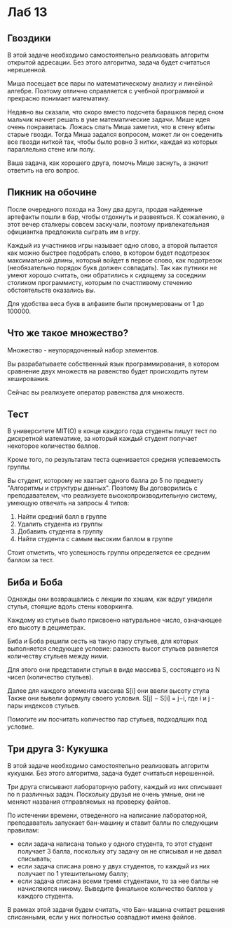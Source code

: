 # Лаб 13
## Гвоздики
В этой задаче необходимо самостоятельно реализовать алгоритм открытой адресации. Без этого алгоритма, задача будет считаться нерешенной.

Миша посещает все пары по математическому анализу и линейной алгебре. Поэтому отлично справляется с учебной программой и прекрасно понимает математику.

Недавно вы сказали, что скоро вместо подсчета барашков перед сном мальчик начнет решать в уме математические задачи. Мише идея очень понравилась. Ложась спать Миша заметил, что в стену вбиты старые гвозди. Тогда Миша задался вопросом, может ли он соеденить все гвозди ниткой так, чтобы было ровно 3 нитки, каждая из которых параллельна стене или полу.

Ваша задача, как хорошего друга, помочь Мише заснуть, а значит ответить на его вопрос.

## Пикник на обочине
После очередного похода на Зону два друга, продав найденные артефакты пошли в бар, чтобы отдохнуть и развеяться. К сожалению, в этот вечер сталкеры совсем заскучали, поэтому привлекательная официантка предложила сыграть им в игру.

Каждый из участников игры называет одно слово, а второй пытается как можно быстрее подобрать слово, в котором будет подотрезок максимальной длины, который войдет в первое слово, как подотрезок (необязательно порядок букв должен совпадать). Так как путники не умеют хорошо считать, они обратились к сидящему за соседним столиком программисту, которым по счастливому стечению обстоятельств оказались вы.

Для удобства веса букв в алфавите были пронумерованы от 1 до 100000.

## Что же такое множество?
Множество - неупорядоченный набор элементов.

Вы разрабатываете собственный язык программирования, в котором сравнение двух множеств на равенство будет происходить путем хеширования.

Сейчас вы реализуете оператор равенства для множеств.

## Тест
В университете MIT(O) в конце каждого года студенты пишут тест по дискретной математике, за который каждый студент получает некоторое количество баллов.

Кроме того, по результатам теста оценивается средняя успеваемость группы.

Вы студент, которому не хватает одного балла до 5 по предмету "Алгоритмы и структуры данных". Поэтому Вы договорились с преподавателем, что реализуете высокопроизводительную систему, умеющую отвечать на запросы 4 типов:

1) Найти средний балл в группе
2) Удалить студента из группы
3) Добавить студента в группу
4) Найти студента с самым высоким баллом в группе

Стоит отметить, что успешность группы определяется ее средним баллом за тест.

## Биба и Боба
Однажды они возвращались с лекции по хэшам, как вдруг увидели стулья, стоящие вдоль стены коворкинга.

Каждому из стульев было присвоено натуральное число, означающее его высоту в дециметрах.

Биба и Боба решили сесть на такую пару стульев, для которых выполняется следующее условие: разность высот стульев равняется количеству стульев между ними.

Для этого они представили стулья в виде массива S, состоящего из N чисел (количество стульев).

Далее для каждого элемента массива S[i] они ввели высоту стула Также они вывели формулу своего условия. S[j] − S[i] = j−i, где i и j - пары индексов стульев.

Помогите им посчитать количество пар стульев, подходящих под условие.

## Три друга 3: Кукушка
В этой задаче необходимо самостоятельно реализовать алгоритм кукушки. Без этого алгоритма, задача будет считаться нерешенной.

Три друга списывают лабораторную работу, каждый из них списывает по n различных задач. Поскольку друзья не очень умные, они не меняют названия отправляемых на проверку файлов.

По истечении времени, отведенного на написание лабораторной, преподаватель запускает бан-машину и ставит баллы по следующим правилам:

- если задача написана только у одного студента, то этот студент получает 3 балла, поскольку эту задачу он не списывал и не давал списывать;
- если задача списана ровно у двух студентов, то каждый из них получает по 1 утешительному баллу;
- если задача списана всеми тремя студентами, то за нее баллы не начисляются никому.
  Выведите финальное количество баллов у каждого студента.

В рамках этой задачи будем считать, что Бан-машина считает решения списанными, если у них полностью совпадают имена файлов.